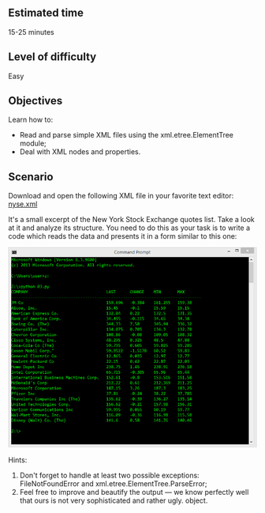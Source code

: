 ## Estimated time
15-25 minutes

## Level of difficulty
Easy

## Objectives
Learn how to:
- Read and parse simple XML files using the xml.etree.ElementTree module;
- Deal with XML nodes and properties.

## Scenario
Download and open the following XML file in your favorite text editor:
[nyse.xml](./nyse.xml)

It's a small excerpt of the New York Stock Exchange quotes list. Take a look at it and analyze its structure. You need to do this as your task is to write a code which reads the data and presents it in a form similar to this one:

![Command prompt](./media/3_presentation.png)

Hints:

1. Don't forget to handle at least two possible exceptions: FileNotFoundError and xml.etree.ElementTree.ParseError;
2. Feel free to improve and beautify the output — we know perfectly well that ours is not very sophisticated and rather ugly. object. 